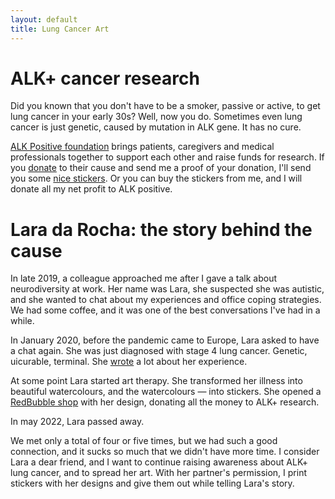 ```yaml
---
layout: default
title: Lung Cancer Art
---
```


# ALK+ cancer research

Did you known that you don't have to be a smoker, passive or active, to get lung cancer in your early 30s? Well, now you do. Sometimes even lung cancer is just genetic, caused by mutation in ALK gene. It has no cure. 

[ALK Positive foundation](https://www.alkpositive.org/) brings patients, caregivers and medical professionals together to support each other and raise funds for research. If you [donate](https://alkpositive.kindful.com/) to their cause and send me a proof of your donation, I'll send you some [nice stickers](link). Or you can buy the stickers from me, and I will donate all my net profit to ALK positive.

# Lara da Rocha: the story behind the cause

In late 2019, a colleague approached me after I gave a talk about neurodiversity at work. Her name was Lara, she suspected she was autistic, and she wanted to chat about my experiences and office coping strategies. We had some coffee, and it was one of the best conversations I've had in a while.

In January 2020, before the pandemic came to Europe, Lara asked to have a chat again. She was just diagnosed with stage 4 lung cancer. Genetic, uicurable, terminal. She [wrote](https://medium.com/@laradarocha) a lot about her experience.

At some point Lara started art therapy. She transformed her illness into beautiful watercolours, and the watercolours — into stickers. She opened a [RedBubble shop](https://www.redbubble.com/people/ducksrock/shop) with her design, donating all the money to ALK+ research.

In may 2022, Lara passed away.

We met only a total of four or five times, but we had such a good connection, and it sucks so much that we didn't have more time. I consider Lara a dear friend, and I want to continue raising awareness about ALK+ lung cancer, and to spread her art. With her partner's permission, I print stickers with her designs and give them out while telling Lara's story.


